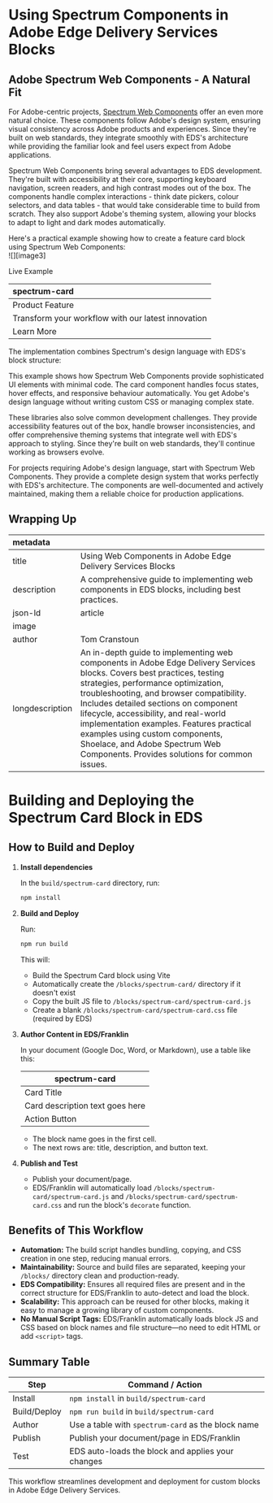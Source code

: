 # Using Spectrum Components in Adobe Edge Delivery Services Blocks

 
## Adobe Spectrum Web Components \- A Natural Fit

For Adobe-centric projects,  [Spectrum Web Components](https://opensource.adobe.com/spectrum-web-components/guides/adding-component/) offer an even more natural choice. These components follow Adobe's design system, ensuring visual consistency across Adobe products and experiences. Since they're built on web standards, they integrate smoothly with EDS's architecture while providing the familiar look and feel users expect from Adobe applications.

Spectrum Web Components bring several advantages to EDS development. They're built with accessibility at their core, supporting keyboard navigation, screen readers, and high contrast modes out of the box. The components handle complex interactions \- think date pickers, colour selectors, and data tables \- that would take considerable time to build from scratch. They also support Adobe's theming system, allowing your blocks to adapt to light and dark modes automatically.

Here's a practical example showing how to create a feature card block using Spectrum Web Components:  
![][image3]

Live Example

| spectrum-card |
| :---- |
| Product Feature |
| Transform your workflow with our latest innovation |
| Learn More |

The implementation combines Spectrum's design language with EDS's block structure:

 
This example shows how Spectrum Web Components provide sophisticated UI elements with minimal code. The card component handles focus states, hover effects, and responsive behaviour automatically. You get Adobe's design language without writing custom CSS or managing complex state.

 
These libraries also solve common development challenges. They provide accessibility features out of the box, handle browser inconsistencies, and offer comprehensive theming systems that integrate well with EDS's approach to styling. Since they're built on web standards, they'll continue working as browsers evolve.

 
For projects requiring Adobe's design language, start with Spectrum Web Components. They provide a complete design system that works perfectly with EDS's architecture. The components are well-documented and actively maintained, making them a reliable choice for production applications.

## Wrapping Up

| metadata |  |
| :---- | :---- |
| title | Using Web Components in Adobe Edge Delivery Services Blocks |
| description | A comprehensive guide to implementing web components in EDS blocks, including best practices. |
| json-ld | article |
| image |  |
| author | Tom Cranstoun |
| longdescription | An in-depth guide to implementing web components in Adobe Edge Delivery Services blocks. Covers best practices, testing strategies, performance optimization, troubleshooting, and browser compatibility. Includes detailed sections on component lifecycle, accessibility, and real-world implementation examples. Features practical examples using custom components, Shoelace, and Adobe Spectrum Web Components. Provides solutions for common issues. |

# Building and Deploying the Spectrum Card Block in EDS

## How to Build and Deploy

1. **Install dependencies**

   In the `build/spectrum-card` directory, run:
   ```sh
   npm install
   ```

2. **Build and Deploy**

   Run:
   ```sh
   npm run build
   ```
   This will:
   - Build the Spectrum Card block using Vite
   - Automatically create the `/blocks/spectrum-card/` directory if it doesn't exist
   - Copy the built JS file to `/blocks/spectrum-card/spectrum-card.js`
   - Create a blank `/blocks/spectrum-card/spectrum-card.css` file (required by EDS)

3. **Author Content in EDS/Franklin**

   In your document (Google Doc, Word, or Markdown), use a table like this:

   | spectrum-card |
   | ------------- |
   | Card Title    |
   | Card description text goes here |
   | Action Button |

   - The block name goes in the first cell.
   - The next rows are: title, description, and button text.

4. **Publish and Test**

   - Publish your document/page.
   - EDS/Franklin will automatically load `/blocks/spectrum-card/spectrum-card.js` and `/blocks/spectrum-card/spectrum-card.css` and run the block's `decorate` function.

## Benefits of This Workflow

- **Automation:** The build script handles bundling, copying, and CSS creation in one step, reducing manual errors.
- **Maintainability:** Source and build files are separated, keeping your `/blocks/` directory clean and production-ready.
- **EDS Compatibility:** Ensures all required files are present and in the correct structure for EDS/Franklin to auto-detect and load the block.
- **Scalability:** This approach can be reused for other blocks, making it easy to manage a growing library of custom components.
- **No Manual Script Tags:** EDS/Franklin automatically loads block JS and CSS based on block names and file structure—no need to edit HTML or add `<script>` tags.

## Summary Table

| Step         | Command / Action                                      |
|--------------|------------------------------------------------------|
| Install      | `npm install` in `build/spectrum-card`               |
| Build/Deploy | `npm run build` in `build/spectrum-card`             |
| Author       | Use a table with `spectrum-card` as the block name   |
| Publish      | Publish your document/page in EDS/Franklin           |
| Test         | EDS auto-loads the block and applies your changes    |

This workflow streamlines development and deployment for custom blocks in Adobe Edge Delivery Services.
